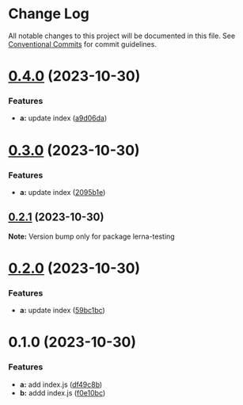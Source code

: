 # Change Log

All notable changes to this project will be documented in this file.
See [Conventional Commits](https://conventionalcommits.org) for commit guidelines.

# [0.4.0](https://github.com/geekact/lerna-testing/compare/v0.3.0...v0.4.0) (2023-10-30)


### Features

* **a:** update index ([a9d06da](https://github.com/geekact/lerna-testing/commit/a9d06da41c54bb2cc607c3863dc9dc2d4b7dc37b))





# [0.3.0](https://github.com/geekact/lerna-testing/compare/v0.2.1...v0.3.0) (2023-10-30)


### Features

* **a:** update index ([2095b1e](https://github.com/geekact/lerna-testing/commit/2095b1e9fe7c574d5fc23d3f55144f5f1959fee6))





## [0.2.1](https://github.com/geekact/lerna-testing/compare/v0.2.0...v0.2.1) (2023-10-30)

**Note:** Version bump only for package lerna-testing





# [0.2.0](https://github.com/geekact/lerna-testing/compare/v0.1.0...v0.2.0) (2023-10-30)


### Features

* **a:** update index ([59bc1bc](https://github.com/geekact/lerna-testing/commit/59bc1bc48d19182dc85acd3899ae6e3b5506197a))





# 0.1.0 (2023-10-30)


### Features

* **a:** add index.js ([df49c8b](https://github.com/geekact/lerna-testing/commit/df49c8bcbd28ba960e06089bf5fa1de8433de443))
* **b:** addd index.js ([f0e10bc](https://github.com/geekact/lerna-testing/commit/f0e10bccfefe41d5de5718515dbbc029612b8f53))
